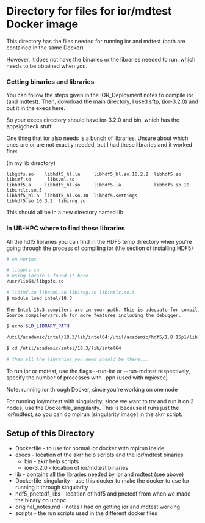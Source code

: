 # Directory for files for ior/mdtest Docker image

This directory has the files needed for running ior and mdtest (both are contained in the same Docker)

However, it does not have the binaries or the libraries needed to run, which needs to be obtained when you.

### Getting binaries and libraries
You can follow the steps given in the IOR\_Deployment notes to compile ior (and mdtest).
Then, download the main directory, I used sftp, (ior-3.2.0) and put it in the execs here.

So your execs directory should have ior-3.2.0 and bin, which has the appsigcheck stuff. 

One thing that ior also needs is a bunch of libraries. Unsure about which ones are or are not exactly needed, but I had these libraries and it worked fine:

(In my lib directory)
```text 
libgpfs.so    libhdf5_hl.la     libhdf5_hl.so.10.2.2  libhdf5.so         libimf.so      libsvml.so
libhdf5.a     libhdf5_hl.so     libhdf5.la            libhdf5.so.10      libintlc.so.5
libhdf5_hl.a  libhdf5_hl.so.10  libhdf5.settings      libhdf5.so.10.3.2  libirng.so
```
This should all be in a new directory named lib
### In UB-HPC where to find these libraries
All the hdf5 libraries you can find in the HDF5 temp directory when you're going through the process of compiling ior (the section of installing HDF5)

```bash
# on vortex

# libgpfs.so
# using locate I found it here
/usr/lib64/libgpfs.so

# libimf.so libsvml.so libirng.so libintlc.so.5
$ module load intel/18.3
 
The Intel 18.3 compilers are in your path. This is adequate for compiling and running most codes.
Source compilervars.sh for more features including the debugger. 

$ echo $LD_LIBRARY_PATH

/util/academic/intel/18.3/lib/intel64:/util/academic/hdf5/1.8.15p1/lib:/util/academic/intel/18.3/compilers_and_libraries_2018.3.222/linux/mpi/intel64/lib:/util/academic/intel/18.3/compilers_and_libraries_2018.3.222/linux/mpi/mic/lib

$ cd /util/academic/intel/18.3/lib/intel64

# then all the libraries you need should be there...
```

To run ior or mdtest, use the flags --run-ior or --run-mdtest respectively, specify the number of processes with -ppn (used with mpiexec)

Note: running ior through Docker, since you're working on one node

For running ior/mdtest with singularity, since we want to try and run it on 2 nodes, use the Dockerfile_singularity. This is because it runs just the ior/mdtest, so you can do mpirun [singularity image] in the akrr script. 

## Setup of this Directory
- Dockerfile - to use for normal ior docker with mpirun inside              
- execs - location of the akrr help scripts and the ior/mdtest binaries
	- bin - akrr help scripts
	- ioe-3.2.0 - location of ior/mdtest binaries               
- lib - contains all the libraries needed by ior and mdtest (see above)
- Dockerfile_singularity - use this docker to make the docker to use for running it through singularity
- hdf5_pnetcdf_libs - location of hdf5 and pnetcdf from when we made the binary on ubhpc  
- original_notes.md - notes I had on getting ior and mdtest working
- scripts - the run scripts used in the different docker files



